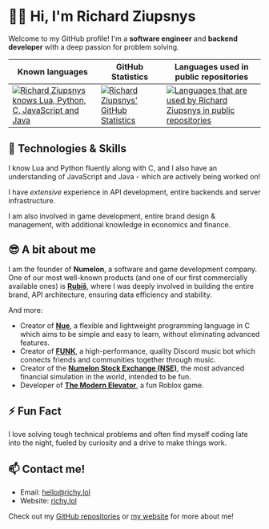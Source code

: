 # 👋🏻 Hi, I'm Richard Ziupsnys

Welcome to my GitHub profile! I'm a **software engineer** and **backend developer** with a deep passion for problem solving.

| Known languages | GitHub Statistics | Languages used in public repositories |
|-----------|-------------------|---------------------------------------|
| [![Richard Ziupsnys knows Lua, Python, C, JavaScript and Java](https://skillicons.dev/icons?i=lua,python,java,c,js,html&perline=6)](https://richy.lol) | [![Richard Ziupsnys' GitHub Statistics](https://github-readme-stats.vercel.app/api?username=Richy-Z&show_icons=true&theme=radical)](https://richy.lol) | [![Languages that are used by Richard Ziupsnys in public repositories](https://github-readme-stats.vercel.app/api/top-langs/?username=Richy-Z&layout=compact&theme=radical)](https://richy.lol) |

## 🔧 Technologies & Skills
I know Lua and Python fluently along with C, and I also have an understanding of JavaScript and Java - which are actively being worked on!

I have *extensive* experience in API development, entire backends and server infrastructure.

I am also involved in game development, entire brand design & management, with additional knowledge in economics and finance.

## 😎 A bit about me
I am the founder of **Numelon**, a software and game development company. One of our most well-known products (and one of our first commercially available ones) is [**Rubiš**](https://rubis.app), where I was deeply involved in building the entire brand, API architecture, ensuring data efficiency and stability.

And more:
- Creator of [**Nue**](https://nue.nu), a flexible and lightweight programming language in C which aims to be simple and easy to learn, without eliminating advanced features.
- Creator of [**FUNK**](https://funk.numelon.com), a high-performance, quality Discord music bot which connects friends and communities together through music.
- Creator of the [**Numelon Stock Exchange (NSE)**](https://nse.finance), the most advanced financial simulation in the world, intended to be fun.
- Developer of [**The Modern Elevator**](https://www.roblox.com/games/8551445294/The-Modern-Elevator), a fun Roblox game.

## ⚡ Fun Fact
I love solving tough technical problems and often find myself coding late into the night, fueled by curiosity and a drive to make things work.

## 📫 Contact me!
- Email: [hello@richy.lol](mailto:hello@richy.lol)
- Website: [richy.lol](https://richy.lol)

Check out my [GitHub repositories](https://github.com/Richy-Z?tab=repositories) or [my website](https://richy.lol) for more about me!
